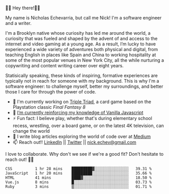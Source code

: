 👋🏾 Hey there!👋🏾

My name is Nicholas Echevarria, but call me Nick! I'm a software engineer and a writer. 

I'm a Brooklyn native whose curiosity has led me around the world, a curiosity that was fueled and shaped by the advent of and access to the internet and video gaming at a young age. As a result, I’m lucky to have experienced a wide variety of adventures both physical and digital, from teaching English in places like Spain and China to working hospitality at some of the most popular venues in New York City, all the while nurturing a copywriting and content writing career over eight years. 

Statisically speaking, these kinds of inspiring, formative experiences are typically not in reach for someone with my background. This is why I'm a software engineer: to challenge myself, better my surroundings, and better those I care for through the power of code. 

- 🔨 I'm currently working on [Triple Triad](https://youtu.be/QHVHftxr2os), a card game based on the Playstation classic _Final Fantasy 8_
- 🌱 [I’m currently reinforcing my knowledge of Vanilla Javascript](https://eloquentjavascript.net/)
- ⚡️ Fun fact: I believe play, whether that's during elementary school recess, wrestling, over a board game, or on the latest 4K television, can change the world
- 📖 I write blog articles exploring the world of code over at [Medium](https://medium.com/@nickechevarria)
- 📫 Reach out!! [LinkedIn](https://www.linkedin.com/in/nicholasechevarria/) || [Twitter](https://twitter.com/_nickechevarria) || nick.echev@gmail.com

I love to collaborate. Why don't we see if we're a good fit? Don't hesitate to reach out! ✌🏾  
<!--START_SECTION:waka-->
```text
CSS          1 hr 28 mins    █████████▓░░░░░░░░░░░░░░░   39.31 % 
JavaScript   1 hr 20 mins    █████████░░░░░░░░░░░░░░░░   35.66 % 
HTML         41 mins         ████▓░░░░░░░░░░░░░░░░░░░░   18.50 % 
Vue.js       8 mins          █░░░░░░░░░░░░░░░░░░░░░░░░   03.73 % 
Ruby         3 mins          ▒░░░░░░░░░░░░░░░░░░░░░░░░   01.71 % 
```
<!--END_SECTION:waka-->


